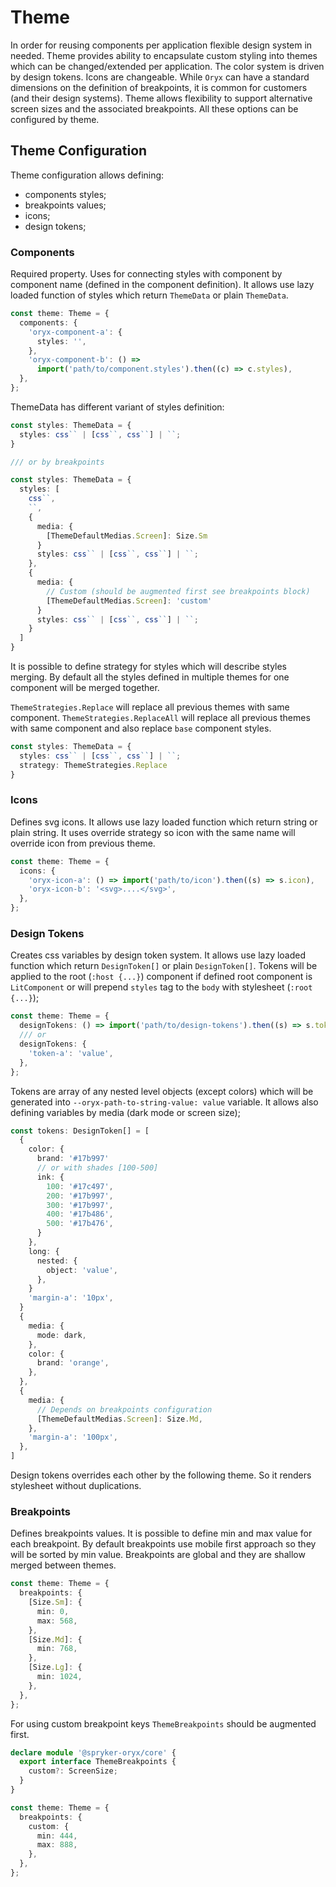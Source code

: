 # Theme

In order for reusing components per application flexible design system in needed. Theme provides ability to encapsulate custom styling into themes which can be changed/extended per application.
The color system is driven by design tokens. Icons are changeable.
While `Oryx` can have a standard dimensions on the definition of breakpoints, it is common for customers (and their design systems). Theme allows flexibility to support alternative screen sizes and the associated breakpoints.
All these options can be configured by theme.

## Theme Configuration

Theme configuration allows defining:

- components styles;
- breakpoints values;
- icons;
- design tokens;

### Components

Required property. Uses for connecting styles with component by component name (defined in the component definition). It allows use lazy loaded function of styles which return `ThemeData` or plain `ThemeData`.

```ts
const theme: Theme = {
  components: {
    'oryx-component-a': {
      styles: '',
    },
    'oryx-component-b': () =>
      import('path/to/component.styles').then((c) => c.styles),
  },
};
```

ThemeData has different variant of styles definition:

```ts
const styles: ThemeData = {
  styles: css`` | [css``, css``] | ``;
}

/// or by breakpoints

const styles: ThemeData = {
  styles: [
    css``,
    ``,
    {
      media: {
        [ThemeDefaultMedias.Screen]: Size.Sm
      }
      styles: css`` | [css``, css``] | ``;
    },
    {
      media: {
        // Custom (should be augmented first see breakpoints block)
        [ThemeDefaultMedias.Screen]: 'custom'
      }
      styles: css`` | [css``, css``] | ``;
    }
  ]
}
```

It is possible to define strategy for styles which will describe styles merging. By default all the styles defined in multiple themes for one component will be merged together.

`ThemeStrategies.Replace` will replace all previous themes with same component.
`ThemeStrategies.ReplaceAll` will replace all previous themes with same component and also replace `base` component styles.

```ts
const styles: ThemeData = {
  styles: css`` | [css``, css``] | ``;
  strategy: ThemeStrategies.Replace
}
```

### Icons

Defines svg icons. It allows use lazy loaded function which return string or plain string. It uses override strategy so icon with the same name will override icon from previous theme.

```ts
const theme: Theme = {
  icons: {
    'oryx-icon-a': () => import('path/to/icon').then((s) => s.icon),
    'oryx-icon-b': '<svg>....</svg>',
  },
};
```

### Design Tokens

Creates css variables by design token system. It allows use lazy loaded function which return `DesignToken[]` or plain `DesignToken[]`. Tokens will be applied to the root (`:host {...}`) component if defined root component is `LitComponent` or will prepend `styles` tag to the `body` with stylesheet (`:root {...}`);

```ts
const theme: Theme = {
  designTokens: () => import('path/to/design-tokens').then((s) => s.tokens),
  /// or
  designTokens: {
    'token-a': 'value',
  },
};
```

Tokens are array of any nested level objects (except colors) which will be generated into `--oryx-path-to-string-value: value` variable. It allows also defining variables by media (dark mode or screen size);

```ts
const tokens: DesignToken[] = [
  {
    color: {
      brand: '#17b997'
      // or with shades [100-500]
      ink: {
        100: '#17c497',
        200: '#17b997',
        300: '#17b997',
        400: '#17b486',
        500: '#17b476',
      }
    },
    long: {
      nested: {
        object: 'value',
      },
    }
    'margin-a': '10px',
  }
  {
    media: {
      mode: dark,
    },
    color: {
      brand: 'orange',
    },
  },
  {
    media: {
      // Depends on breakpoints configuration
      [ThemeDefaultMedias.Screen]: Size.Md,
    },
    'margin-a': '100px',
  },
]
```

Design tokens overrides each other by the following theme. So it renders stylesheet without duplications.

### Breakpoints

Defines breakpoints values. It is possible to define min and max value for each breakpoint. By default breakpoints use mobile first approach so they will be sorted by min value. Breakpoints are global and they are shallow merged between themes.

```ts
const theme: Theme = {
  breakpoints: {
    [Size.Sm]: {
      min: 0,
      max: 568,
    },
    [Size.Md]: {
      min: 768,
    },
    [Size.Lg]: {
      min: 1024,
    },
  },
};
```

For using custom breakpoint keys `ThemeBreakpoints` should be augmented first.

```ts
declare module '@spryker-oryx/core' {
  export interface ThemeBreakpoints {
    custom?: ScreenSize;
  }
}

const theme: Theme = {
  breakpoints: {
    custom: {
      min: 444,
      max: 888,
    },
  },
};
```
